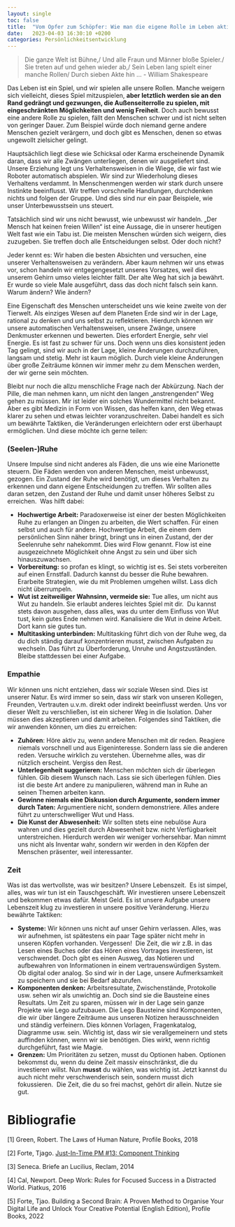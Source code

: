 ```yaml
---
layout: single
toc: false
title:  "Vom Opfer zum Schöpfer: Wie man die eigene Rolle im Leben aktiv gestaltet?"
date:   2023-04-03 16:30:10 +0200
categories: Persönlichkeitsentwicklung
---
```


> Die ganze Welt ist Bühne,/ Und alle Fraun und Männer bloße Spieler./ Sie treten auf und gehen wieder ab,/ Sein Leben lang spielt einer manche Rollen/ Durch sieben Akte hin … - William Shakespeare 

Das Leben ist ein Spiel, und wir spielen alle unsere Rollen. Manche weigern sich vielleicht, dieses Spiel mitzuspielen, **aber letztlich werden sie an den Rand gedrängt und gezwungen, die Außenseiterrolle zu spielen, mit eingeschränkten Möglichkeiten und wenig Freiheit**. Doch auch bewusst eine andere Rolle zu spielen, fällt den Menschen schwer und ist nicht selten von geringer Dauer. Zum Beispiel würde doch niemand gerne andere Menschen gezielt verärgern, und doch gibt es Menschen, denen so etwas ungewollt zielsicher gelingt. 

Hauptsächlich liegt diese wie Schicksal oder Karma erscheinende Dynamik daran, dass wir alle Zwängen unterliegen, denen wir ausgeliefert sind. Unsere Erziehung legt uns Verhaltensweisen in die Wiege, die wir fast wie Roboter automatisch abspielen. Wir sind zur Wiederholung dieses Verhaltens verdammt. In Menschenmengen werden wir stark durch unsere Instinkte beeinflusst. Wir treffen vorschnelle Handlungen, durchdenken nichts und folgen der Gruppe. Und dies sind nur ein paar Beispiele, wie unser Unterbewusstsein uns steuert.

Tatsächlich sind wir uns nicht bewusst, wie unbewusst wir handeln. „Der Mensch hat keinen freien Willen“ ist eine Aussage, die in unserer heutigen Welt fast wie ein Tabu ist. Die meisten Menschen würden sich weigern, dies zuzugeben. Sie treffen doch alle Entscheidungen selbst. Oder doch nicht?

Jeder kennt es: Wir haben die besten Absichten und versuchen, eine unserer Verhaltensweisen zu verändern. Aber kaum nehmen wir uns etwas vor, schon handeln wir entgegengesetzt unseres Vorsatzes, weil dies unserem Gehirn umso vieles leichter fällt. Der alte Weg hat sich ja bewährt. Er wurde so viele Male ausgeführt, dass das doch nicht falsch sein kann. Warum ändern? Wie ändern?

Eine Eigenschaft des Menschen unterscheidet uns wie keine zweite von der Tierwelt. Als einziges Wesen auf dem Planeten Erde sind wir in der Lage, rational zu denken und uns selbst zu reflektieren. Hierdurch können wir unsere automatischen Verhaltensweisen, unsere Zwänge, unsere Denkmuster erkennen und bewerten. Dies erfordert Energie, sehr viel Energie. Es ist fast zu schwer für uns. Doch wenn uns dies konsistent jeden Tag gelingt, sind wir auch in der Lage, kleine Änderungen durchzuführen, langsam und stetig. Mehr ist kaum möglich. Durch viele kleine Änderungen über große Zeiträume können wir immer mehr zu dem Menschen werden, der wir gerne sein möchten.

Bleibt nur noch die allzu menschliche Frage nach der Abkürzung. Nach der Pille, die man nehmen kann, um nicht den langen „anstrengenden“ Weg gehen zu müssen. Mir ist leider ein solches Wundermittel nicht bekannt. Aber es gibt Medizin in Form von Wissen, das helfen kann, den Weg etwas klarer zu sehen und etwas leichter voranzuschreiten. Dabei handelt es sich um bewährte Taktiken, die Veränderungen erleichtern oder erst überhaupt ermöglichen. Und diese möchte ich gerne teilen:

### (Seelen-)Ruhe

Unsere Impulse sind nicht anderes als Fäden, die uns wie eine Marionette steuern. Die Fäden werden von anderen Menschen, meist unbewusst, gezogen. Ein Zustand der Ruhe wird benötigt, um dieses Verhalten zu erkennen und dann eigene Entscheidungen zu treffen. Wir sollten alles daran setzen, den Zustand der Ruhe und damit unser höheres Selbst zu erreichen.  Was hilft dabei:

- **Hochwertige Arbeit:** Paradoxerweise ist einer der besten Möglichkeiten Ruhe zu erlangen an Dingen zu arbeiten, die Wert schaffen. Für einen selbst und auch für andere. Hochwertige Arbeit, die einem dem persönlichen Sinn näher bringt, bringt uns in einen Zustand, der der Seelenruhe sehr nahekommt. Dies wird Flow genannt. Flow ist eine ausgezeichnete Möglichkeit ohne Angst zu sein und über sich hinauszuwachsen.
- **Vorbereitung:** so profan es klingt, so wichtig ist es. Sei stets vorbereiten auf einen Ernstfall. Dadurch kannst du besser die Ruhe bewahren. Erarbeite Strategien, wie du mit Problemen umgehen willst. Lass dich nicht überrumpeln.
- **Wut ist zeitweiliger Wahnsinn, vermeide sie:** Tue alles, um nicht aus Wut zu handeln. Sie erlaubt anderes leichtes Spiel mit dir.  Du kannst stets davon ausgehen, dass alles, was du unter dem Einfluss von Wut tust, kein gutes Ende nehmen wird. Kanalisiere die Wut in deine Arbeit. Dort kann sie gutes tun.
- **Multitasking unterbinden:** Multitasking führt dich von der Ruhe weg, da du dich ständig darauf konzentrieren musst, zwischen Aufgaben zu wechseln. Das führt zu Überforderung, Unruhe und Angstzuständen. Bleibe stattdessen bei einer Aufgabe.

### Empathie

Wir können uns nicht entziehen, dass wir soziale Wesen sind. Dies ist unserer Natur. Es wird immer so sein, dass wir stark von unseren Kollegen, Freunden, Vertrauten u.v.m. direkt oder indirekt beeinflusst werden. Uns vor dieser Welt zu verschließen, ist ein sicherer Weg in die Isolation. Daher müssen dies akzeptieren und damit arbeiten. Folgendes sind Taktiken, die wir anwenden können, um dies zu erreichen:

- **Zuhören**: Höre aktiv zu, wenn andere Menschen mit dir reden. Reagiere niemals vorschnell und aus Eigeninteresse. Sondern lass sie die anderen reden. Versuche wirklich zu verstehen. Übernehme alles, was dir nützlich erscheint. Vergiss den Rest.
- **Unterlegenheit suggerieren:** Menschen möchten sich dir überlegen fühlen. Gib diesem Wunsch nach. Lass sie sich überlegen fühlen. Dies ist die beste Art andere zu manipulieren, während man in Ruhe an seinen Themen arbeiten kann.
- **Gewinne niemals eine Diskussion durch Argumente, sondern immer durch Taten:** Argumentiere nicht, sondern demonstriere. Alles andere führt zu unterschwelliger Wut und Hass.
- **Die Kunst der Abwesenheit:** Wir sollten stets eine nebulöse Aura wahren und dies gezielt durch Abwesenheit bzw. nicht Verfügbarkeit unterstreichen. Hierdurch werden wir weniger vorhersehbar. Man nimmt uns nicht als Inventar wahr, sondern wir werden in den Köpfen der Menschen präsenter, weil interessanter.


### Zeit

Was ist das wertvollste, was wir besitzen? Unsere Lebenszeit.  Es ist simpel, alles, was wir tun ist ein Tauschgeschäft. Wir investieren unsere Lebenszeit und bekommen etwas dafür. Meist Geld. Es ist unsere Aufgabe unsere Lebenszeit klug zu investieren in unsere positive Veränderung. Hierzu bewährte Taktiken:

- **Systeme:** Wir können uns nicht auf unser Gehirn verlassen. Alles, was wir aufnehmen, ist spätestens ein paar Tage später nicht mehr in unseren Köpfen vorhanden. Vergessen!  Die Zeit, die wir z.B. in das Lesen eines Buches oder das Hören eines Vortrages investieren, ist verschwendet. Doch gibt es einen Ausweg, das Notieren und aufbewahren von Informationen in einem vertrauenswürdigen System. Ob digital oder analog. So sind wir in der Lage, unsere Aufmerksamkeit zu speichern und sie bei Bedarf abzurufen.
- **Komponenten denken:** Arbeitsresultate, Zwischenstände, Protokolle usw. sehen wir als unwichtig an. Doch sind sie die Bausteine eines Resultats. Um Zeit zu sparen, müssen wir in der Lage sein ganze Projekte wie Lego aufzubauen. Die Lego Bausteine sind Komponenten, die wir über längere Zeiträume aus unseren Notizen herausschneiden und ständig verfeinern. Dies können Vorlagen, Fragenkatalog, Diagramme usw. sein. Wichtig ist, dass wir sie verallgemeinern und stets auffinden können, wenn wir sie benötigen. Dies wirkt, wenn richtig durchgeführt, fast wie Magie.
- **Grenzen:** Um Prioritäten zu setzen, musst du Optionen haben. Optionen bekommst du, wenn du deine Zeit massiv einschränkst, die du investieren willst. Nun **musst** du wählen, was wichtig ist. Jetzt kannst du auch nicht mehr verschwenderisch sein, sondern musst dich fokussieren.  Die Zeit, die du so frei machst, gehört dir allein. Nutze sie gut.

# Bibliografie

[1] Green, Robert. The Laws of Human Nature, Profile Books, 2018

[2] Forte, Tjago. [Just-In-Time PM #13: Component Thinking](https://fortelabs.com/blog/just-in-time-pm-13-component-thinking/)

[3] Seneca. Briefe an Lucilius, Reclam, 2014

[4] Cal, Newport. Deep Work: Rules for Focused Success in a Distracted World. Piatkus, 2016
 
[5] Forte, Tjao. Building a Second Brain: A Proven Method to Organise Your Digital Life and Unlock Your Creative Potential (English Edition), Profile Books, 2022
